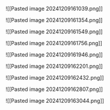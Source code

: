 ![[Pasted image 20241209161039.png]]


![[Pasted image 20241209161354.png]]

  ![[Pasted image 20241209161549.png]]


![[Pasted image 20241209161756.png]]

 ![[Pasted image 20241209161946.png]]


![[Pasted image 20241209162201.png]]

 ![[Pasted image 20241209162432.png]]

![[Pasted image 20241209162807.png]]

![[Pasted image 20241209163044.png]]

